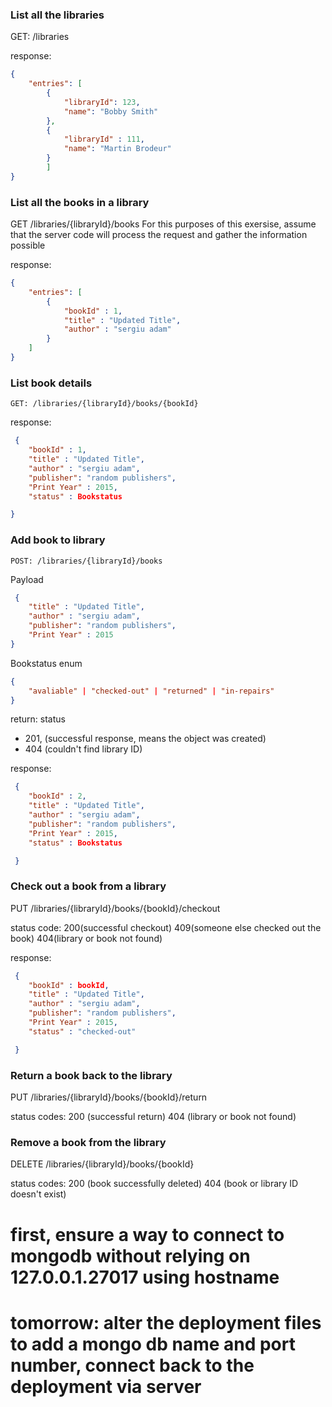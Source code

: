 ### List all the libraries
GET: /libraries

response: 
```json
{
    "entries": [
        {
            "libraryId": 123,
            "name": "Bobby Smith"
        },
        {
            "libraryId" : 111,
            "name": "Martin Brodeur"
        }
        ]
}
```
### List all the books in a library
GET /libraries/{libraryId}/books
For this purposes of this exersise, assume that the server code will process the request and gather the information possible

response: 


```json 
{
    "entries": [
        {
            "bookId" : 1,
            "title" : "Updated Title",
            "author" : "sergiu adam"
        }
    ]
}
```
### List book details 

`GET: /libraries/{libraryId}/books/{bookId}`

response:
```json 
 {
    "bookId" : 1,
    "title" : "Updated Title",
    "author" : "sergiu adam",
    "publisher": "random publishers",
    "Print Year" : 2015,
    "status" : Bookstatus

}
```
### Add book to library
`POST: /libraries/{libraryId}/books`

Payload

```json 
 {
    "title" : "Updated Title",
    "author" : "sergiu adam",
    "publisher": "random publishers",
    "Print Year" : 2015
}
```

Bookstatus
enum
```json
{
    "avaliable" | "checked-out" | "returned" | "in-repairs" 
}
```

return: status 

- 201, (successful response, means the object was created)
- 404 (couldn't find library ID)

response:
```json 
 {
    "bookId" : 2,
    "title" : "Updated Title",
    "author" : "sergiu adam",
    "publisher": "random publishers",
    "Print Year" : 2015,
    "status" : Bookstatus

 }
 ```

### Check out a book from a library

PUT /libraries/{libraryId}/books/{bookId}/checkout

status code:
200(successful checkout)
409(someone else checked out the book)
404(library or book not found)

response:
```json 
 {
    "bookId" : bookId,
    "title" : "Updated Title",
    "author" : "sergiu adam",
    "publisher": "random publishers",
    "Print Year" : 2015,
    "status" : "checked-out"

 }
```

### Return a book back to the library

PUT /libraries/{libraryId}/books/{bookId}/return

status codes:
200 (successful return)
404 (library or book not found)

### Remove a book from the library

DELETE /libraries/{libraryId}/books/{bookId}

status codes:
200 (book successfully deleted)
404  (book or library ID doesn't exist)


# first, ensure a way to connect to mongodb without relying on 127.0.0.1.27017 using hostname
# tomorrow: alter the deployment files to add a mongo db name and port number, connect back to the deployment via server